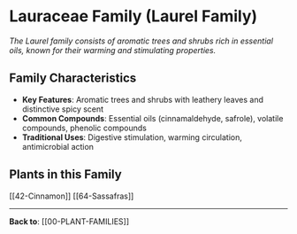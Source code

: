 # Lauraceae Family (Laurel Family)

*The Laurel family consists of aromatic trees and shrubs rich in essential oils, known for their warming and stimulating properties.*

## Family Characteristics
- **Key Features**: Aromatic trees and shrubs with leathery leaves and distinctive spicy scent
- **Common Compounds**: Essential oils (cinnamaldehyde, safrole), volatile compounds, phenolic compounds
- **Traditional Uses**: Digestive stimulation, warming circulation, antimicrobial action

## Plants in this Family

[[42-Cinnamon]]
[[64-Sassafras]]

---

**Back to**: [[00-PLANT-FAMILIES]]